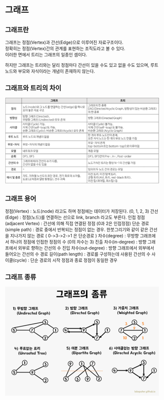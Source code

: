 # 그래프
## 그래프란
그래프는 정점(Vertex)과 간선(Edge)으로 이루어진 자료구조이다.\
정확히는 정점(Vertex)간의 관계를 표현하는 조직도라고 볼 수 있다.\
이러한 면에서 트리는 그래프의 일종인 셈이다.

하지만 그래프는 트리와는 달리 정점마다 간선이 있을 수도 있고 없을 수도 있으며, 루트노드와 부모와 자식이라는 개념이 존재하지 않는다.

## 그래프와 트리의 차이
![img.png](img.png)

## 그래프 용어

정점(Vertex) : 노드(node) 라고도 하며 정점에는 데이터가 저장된다. (0, 1, 2, 3)
간선(Edge) : 정점(노드)를 연결하는 선으로 link, branch 라고도 부른다.
인접 정점(adjacent Vertex) : 간선에 의해 직접 연결된 정점 (0과 2은 인접정점)
단순 경로(simple path) : 경로 중에서 반복되는 정점이 없는 경우. 한붓그리기와 같이 같은 간선을 지나가지 않는 경로 ( 0->3->2->1 은 단순경로 )
차수(degree) : 무방향 그래프에서 하나의 정점에 인접한 정점의 수 (0의 차수는 3)
진출 차수(in-degree) : 방향 그래프에서 외부로 향하는 간선의 수
진입 차수(out-degree) : 방향 그래프에서 외부에서 들어오는 간선의 수
경로 길이(path length) : 경로를 구성하는데 사용된 간선의 수
사이클(cycle) : 단순 경로의 시작 정점과 종료 정점이 동일한 경우


## 그래프 종류
![img_1.png](img_1.png)

